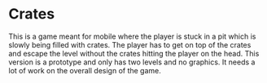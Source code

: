 # Crates
This is a game meant for mobile where the player is stuck in a pit which is slowly being filled with crates. The player has to get on top of the crates and escape the level without the crates hitting the player on the head. This version is a prototype and only has two levels and no graphics. It needs a lot of work on the overall design of the game.
